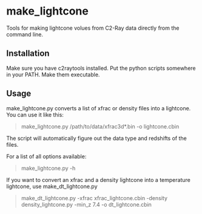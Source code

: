 make_lightcone
==============

Tools for making lightcone volues from C2-Ray data directly from the command line.

Installation
------------

Make sure you have c2raytools installed. Put the python scripts somewhere in your PATH. Make them executable.

Usage
-----

make_lightcone.py converts a list of xfrac or density files into a lightcone. You can use it like this:

> make_lightcone.py /path/to/data/xfrac3d*.bin -o lightcone.cbin

The script will automatically figure out the data type and redshifts of the files.

For a list of all options available:

> make_lightcone.py -h

If you want to convert an xfrac and a density lightcone into a temperature lightcone, use make_dt_lightcone.py

> make_dt_lightcone.py -xfrac xfrac_lightcone.cbin -density density_lightcone.py -min_z 7.4 -o dt_lightcone.cbin
